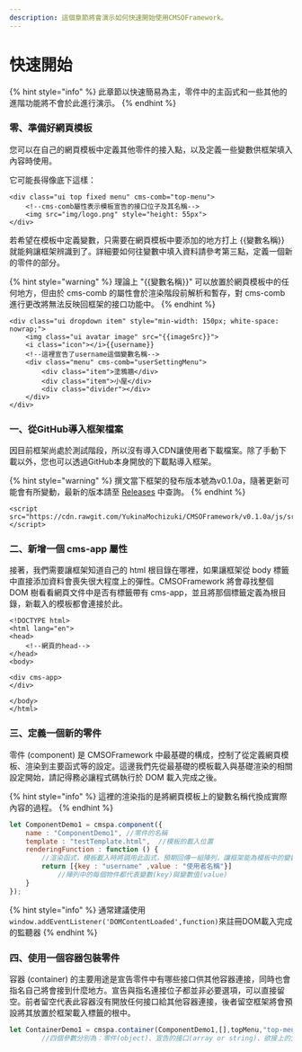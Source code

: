 ```yaml
---
description: 這個章節將會演示如何快速開始使用CMSOFramework。
---
```


# 快速開始

{% hint style="info" %}
此章節以快速簡易為主，零件中的主函式和一些其他的進階功能將不會於此進行演示。
{% endhint %}

### 零、準備好網頁模板

您可以在自己的網頁模板中定義其他零件的接入點，以及定義一些變數供框架填入內容時使用。

它可能長得像底下這樣：

```markup
<div class="ui top fixed menu" cms-comb="top-menu"> 
    <!--cms-comb屬性表示模板宣告的接口位子及其名稱-->
    <img src="img/logo.png" style="height: 55px"> 
</div>
```

若希望在模板中定義變數，只需要在網頁模板中要添加的地方打上 {{變數名稱}} 就能夠讓框架辨識到了。詳細要如何往變數中填入資料請參考第三點，定義一個新的零件的部分。  

{% hint style="warning" %}
理論上 "{{變數名稱}}" 可以放置於網頁模板中的任何地方，但由於 cms-comb 的屬性會於渲染階段前解析和暫存，對 cms-comb 進行更改將無法反映回框架的接口功能中。
{% endhint %}

```markup
<div class="ui dropdown item" style="min-width: 150px; white-space: nowrap;">
    <img class="ui avatar image" src="{{imageSrc}}">
    <i class="icon"></i>{{username}}
    <!--這裡宣告了username這個變數名稱-->
    <div class="menu" cms-comb="userSettingMenu">
        <div class="item">塗鴉牆</div>
        <div class="item">小屋</div>
        <div class="divider"></div>
    </div>
</div>
```

### 一、從GitHub導入框架檔案

因目前框架尚處於測試階段，所以沒有導入CDN讓使用者下載檔案。除了手動下載以外，您也可以透過GitHub本身開放的下載點導入框架。

{% hint style="warning" %}
撰文當下框架的發布版本號為v0.1.0a，隨著更新可能會有所變動，最新的版本請至 [Releases](https://github.com/YukinaMochizuki/CMSOFramework/releases) 中查詢。
{% endhint %}

```markup
<script src="https://cdn.rawgit.com/YukinaMochizuki/CMSOFramework/v0.1.0a/js/src/CmspaJS.main.js"></script>
```

### 二、新增一個 cms-app 屬性

接著，我們需要讓框架知道自己的 html 根目錄在哪裡，如果讓框架從 body 標籤中直接添加資料會喪失很大程度上的彈性。CMSOFramework 將會尋找整個 DOM 樹看看網頁文件中是否有標籤帶有 cms-app，並且將那個標籤定義為根目錄，新載入的模板都會連接於此。

```markup
<!DOCTYPE html>
<html lang="en">
<head>
    <!--網頁的head-->
</head>
<body>

<div cms-app>
</div>

</body>
</html>
```

### 三、定義一個新的零件

零件 \(component\) 是 CMSOFramework 中最基礎的構成，控制了從定義網頁模板、渲染到主要函式等的設定。這邊我們先從最基礎的模板載入與基礎渲染的相關設定開始，請記得務必讓程式碼執行於 DOM 載入完成之後。

{% hint style="info" %}
這裡的渲染指的是將網頁模板上的變數名稱代換成實際內容的過程。
{% endhint %}

```javascript
let ComponentDemo1 = cmspa.component({
    name : "ComponentDemo1", //零件的名稱
    template : "testTemplate.html",  //模板的載入位置
    renderingFunction : function () { 
        //渲染函式，模板載入時將調用此函式，預期回傳一組陣列，讓框架能為模板中的變數填入內容
        return [{key : "username" ,value : "使用者名稱"}] 
            //陣列中的每個物件都代表變數(key)與變數值(value)
    }
});
```

{% hint style="info" %}
通常建議使用 `window.addEventListener('DOMContentLoaded',function)`來註冊DOM載入完成的監聽器
{% endhint %}

### 四、使用一個容器包裝零件

容器 \(container\) 的主要用途是宣告零件中有哪些接口供其他容器連接，同時也會指名自己將會接到什麼地方。宣告與指名連接位子都並非必要選項，可以直接留空。前者留空代表此容器沒有開放任何接口給其他容器連接，後者留空框架將會預設將其放置於框架載入標籤的根中。

```javascript
let ContainerDemo1 = cmspa.container(ComponentDemo1,[],topMenu,"top-menu");
        //四個參數分別為：零件(object)、宣告的接口(array or string)、欲接上的父容器及其接口
```



